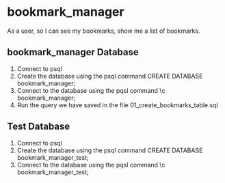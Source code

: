 # bookmark_manager


As a user,
so I can see my bookmarks,
show me a list of bookmarks.

  ## bookmark_manager Database

  1.  Connect to psql
  2.  Create the database using the psql command CREATE DATABASE  bookmark_manager;
  3.  Connect to the database using the pqsl command \c bookmark_manager;
  4.  Run the query we have saved in the file 01_create_bookmarks_table.sql

  ## Test Database

  1.  Connect to psql
  2.  Create the database using the psql command CREATE DATABASE  bookmark_manager_test;
  3.  Connect to the database using the pqsl command \c bookmark_manager_test;
